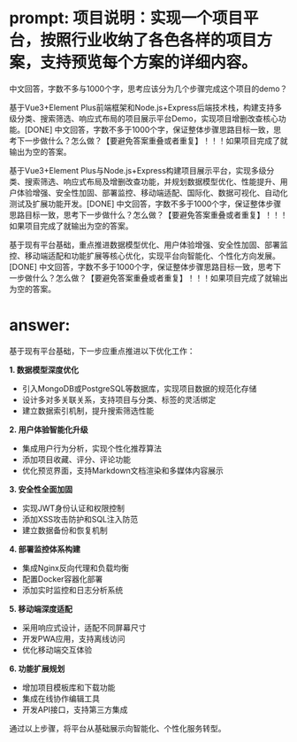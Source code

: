 # prompt: 项目说明：实现一个项目平台，按照行业收纳了各色各样的项目方案，支持预览每个方案的详细内容。
中文回答，字数不多与1000个字，思考应该分为几个步骤完成这个项目的demo？

基于Vue3+Element Plus前端框架和Node.js+Express后端技术栈，构建支持多级分类、搜索筛选、响应式布局的项目展示平台Demo，实现项目增删改查核心功能。[DONE]
中文回答，字数不多于1000个字，保证整体步骤思路目标一致，思考下一步做什么？怎么做？【要避免答案重叠或者重复】！！！如果项目完成了就输出为空的答案。

基于Vue3+Element Plus与Node.js+Express构建项目展示平台，实现多级分类、搜索筛选、响应式布局及增删改查功能，并规划数据模型优化、性能提升、用户体验增强、安全性加固、部署监控、移动端适配、国际化、数据可视化、自动化测试及扩展功能开发。[DONE]
中文回答，字数不多于1000个字，保证整体步骤思路目标一致，思考下一步做什么？怎么做？【要避免答案重叠或者重复】！！！如果项目完成了就输出为空的答案。

基于现有平台基础，重点推进数据模型优化、用户体验增强、安全性加固、部署监控、移动端适配和功能扩展等核心优化，实现平台向智能化、个性化方向发展。[DONE]
中文回答，字数不多于1000个字，保证整体步骤思路目标一致，思考下一步做什么？怎么做？【要避免答案重叠或者重复】！！！如果项目完成了就输出为空的答案。

# answer: 
 基于现有平台基础，下一步应重点推进以下优化工作：

**1. 数据模型深度优化**
- 引入MongoDB或PostgreSQL等数据库，实现项目数据的规范化存储
- 设计多对多关联关系，支持项目与分类、标签的灵活绑定
- 建立数据索引机制，提升搜索筛选性能

**2. 用户体验智能化升级**
- 集成用户行为分析，实现个性化推荐算法
- 添加项目收藏、评分、评论功能
- 优化预览界面，支持Markdown文档渲染和多媒体内容展示

**3. 安全性全面加固**
- 实现JWT身份认证和权限控制
- 添加XSS攻击防护和SQL注入防范
- 建立数据备份和恢复机制

**4. 部署监控体系构建**
- 集成Nginx反向代理和负载均衡
- 配置Docker容器化部署
- 添加实时监控和日志分析系统

**5. 移动端深度适配**
- 采用响应式设计，适配不同屏幕尺寸
- 开发PWA应用，支持离线访问
- 优化移动端交互体验

**6. 功能扩展规划**
- 增加项目模板库和下载功能
- 集成在线协作编辑工具
- 开发API接口，支持第三方集成

通过以上步骤，将平台从基础展示向智能化、个性化服务转型。

